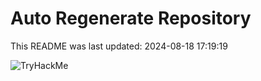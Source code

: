 # Auto Regenerate Repository

This README was last updated: 2024-08-18 17:19:19

 ![TryHackMe](https://tryhackme.com/badge/533634)